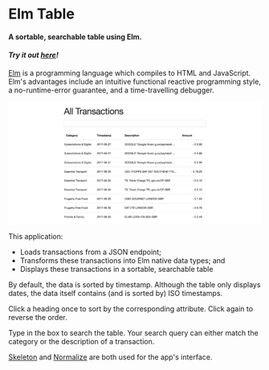 # Elm Table
#### A sortable, searchable table using Elm.

#### _Try it out [here](http://elm-table.s3-website.eu-west-2.amazonaws.com/)!_

[Elm](http://elm-lang.org/) is a programming language which compiles to HTML and JavaScript.
Elm's advantages include an intuitive functional reactive programming style, a no-runtime-error guarantee,
and a time-travelling debugger.

[![Screenshot of the Elm table app](screenshot.png)](http://elm-table.s3-website.eu-west-2.amazonaws.com/)

This application:
* Loads transactions from a JSON endpoint;
* Transforms these transactions into Elm native data types; and
* Displays these transactions in a sortable, searchable table

By default, the data is sorted by timestamp. Although the table only displays
dates, the data itself contains (and is sorted by) ISO timestamps.

Click a heading once to sort by the corresponding attribute. Click again to reverse the order.

Type in the box to search the table. Your search query can either match the
category or the description of a transaction.

[Skeleton](http://getskeleton.com) and [Normalize](https://necolas.github.io/normalize.css/) are
both used for the app's interface.

